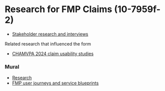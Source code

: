 # **Research for FMP Claims (10-7959f-2)**



* [Stakeholder research and interviews](https://github.com/department-of-veterans-affairs/va.gov-team/tree/master/products/health-care/foreign-medical-program/10-7959f-2/research/stakeholders)

Related research that influenced the form



* [CHAMVPA 2024 claim usability studies](https://github.com/department-of-veterans-affairs/va.gov-team/tree/master/products/health-care/champva/10-7959a/research/user-research/2024-08-CHAMPVA-claim-usability)<span style="text-decoration:underline;"> </span>


### **Mural**



* [Research](https://app.mural.co/t/departmentofveteransaffairs9999/r/1698952870356?folderUuid=fa7b8667-b792-4abc-8b59-227673ff0049)
* [FMP user journeys and service blueprints](https://app.mural.co/t/departmentofveteransaffairs9999/r/1698952870356?folderUuid=9a93fd36-f2b4-47bf-9d09-6db873d04a28)
